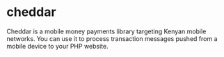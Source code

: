 cheddar
=======

Cheddar is a mobile money payments library targeting Kenyan mobile networks. You can use it to process transaction messages pushed from a mobile device to your PHP website.
